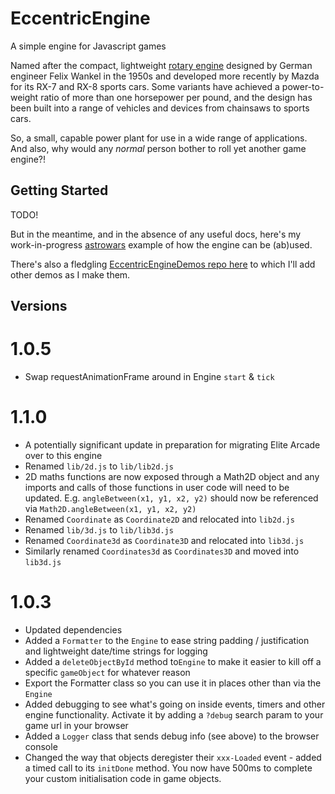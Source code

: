 # EccentricEngine
A simple engine for Javascript games

Named after the compact, lightweight [rotary engine](https://en.wikipedia.org/wiki/Wankel_engine) designed by German engineer Felix Wankel in the 1950s and developed more recently by Mazda for its RX-7 and RX-8 sports cars. Some variants have achieved a power-to-weight ratio of more than one horsepower per pound, and the design has been built into a range of vehicles and devices from chainsaws to sports cars.

So, a small, capable power plant for use in a wide range of applications. And also, why would any _normal_ person bother to roll yet another game engine?!

## Getting Started

TODO!

But in the meantime, and in the absence of any useful docs, here's my work-in-progress [astrowars](https://github.com/JustinPinner/astrowars) example of how the engine can be (ab)used.

There's also a fledgling [EccentricEngineDemos repo here](https://github.com/JustinPinner/EccentricEngineDemos) to which I'll add other demos as I make them.

## Versions
1.0.5
=====
* Swap requestAnimationFrame around in Engine `start` & `tick`

1.1.0
=====
* A potentially significant update in preparation for migrating Elite Arcade over to this engine
* Renamed `lib/2d.js` to `lib/lib2d.js`
* 2D maths functions are now exposed through a Math2D object and any imports and calls of those functions in user code will need to be updated. E.g. `angleBetween(x1, y1, x2, y2)` should now be referenced via `Math2D.angleBetween(x1, y1, x2, y2)`
* Renamed `Coordinate` as `Coordinate2D` and relocated into `lib2d.js`
* Renamed `lib/3d.js` to `lib/lib3d.js`
* Renamed `Coordinate3d` as `Coordinate3D` and relocated into `lib3d.js`
* Similarly renamed `Coordinates3d` as `Coordinates3D` and moved into `lib3d.js`

1.0.3
=====
* Updated dependencies
* Added a `Formatter` to the `Engine` to ease string padding / justification and lightweight date/time strings for logging
* Added a `deleteObjectById` method to`Engine` to make it easier to kill off a specific `gameObject` for whatever reason
* Export the Formatter class so you can use it in places other than via the `Engine`
* Added debugging to see what's going on inside events, timers and other engine functionality. Activate it by adding a `?debug` search param to your game url in your browser
* Added a `Logger` class that sends debug info (see above) to the browser console
* Changed the way that objects deregister their `xxx-Loaded` event - added a timed call to its `initDone` method. You now have 500ms to complete your custom initialisation code in game objects.
